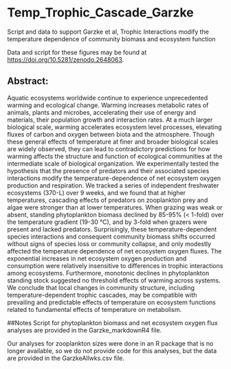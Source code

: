 # Temp_Trophic_Cascade_Garzke
Script and data to support Garzke et al, Trophic Interactions modify the temperature dependence of community biomass and ecosystem function

Data and script for these figures may be found at https://doi.org/10.5281/zenodo.2648063.

## Abstract: 

Aquatic ecosystems worldwide continue to experience unprecedented warming and ecological change. Warming increases metabolic rates of animals, plants and microbes, accelerating their use of energy and materials, their population growth and interaction rates. At a much larger biological scale, warming accelerates ecosystem level processes, elevating fluxes of carbon and oxygen between biota and the atmosphere. Though these general effects of temperature at finer and broader biological scales are widely observed, they can lead to contradictory predictions for how warming affects the structure and function of ecological communities at the intermediate scale of biological organization. We experimentally tested the hypothesis that the presence of predators and their associated species interactions modify the temperature-dependence of net ecosystem oxygen production and respiration. We tracked a series of independent freshwater ecosystems (370-L) over 9 weeks, and we found that at higher temperatures, cascading effects of predators on zooplankton prey and algae were stronger than at lower temperatures. When grazing was weak or absent, standing phytoplankton biomass declined by 85-95% (< 1-fold) over the temperature gradient (19-30 °C), and by 3-fold when grazers were present and lacked predators. Surprisingly, these temperature-dependent species interactions and consequent community biomass shifts occurred without signs of species loss or community collapse, and only modestly affected the temperature dependence of net ecosystem oxygen fluxes. The exponential increases in net ecosystem oxygen production and consumption were relatively insensitive to differences in trophic interactions among ecosystems. Furthermore, monotonic declines in phytoplankton standing stock suggested no threshold effects of warming across systems. We conclude that local changes in community structure, including temperature-dependent trophic cascades, may be compatible with prevailing and predictable effects of temperature on ecosystem functions related to fundamental effects of temperature on metabolism. 



##Notes
Script for phytoplankton biomass and net ecosystem oxygen flux analyses are provided in the Garzke_markdownR4 file. 

Our analyses for zooplankton sizes were done in an R package that is no longer available, so we do not provide code for this analyses, but the data are provided in the GarzkeAllwks.csv file.
